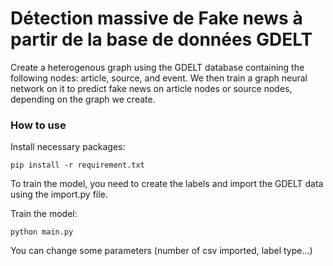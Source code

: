 # Détection massive de Fake news à partir de la base de données GDELT

Create a heterogenous graph using the GDELT database containing the following nodes: article, source, and event.
We then train a graph neural network on it to predict fake news on article nodes or source nodes, depending on the graph we create.

### How to use

Install necessary packages:

```
pip install -r requirement.txt
```
To train the model, you need to create the labels and import the GDELT data using the import.py file.

Train the model: 
```
python main.py
```

You can change some parameters (number of csv imported, label type...)


